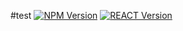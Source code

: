 #test
[![NPM Version][npm-image]][npm-url]
[![REACT Version][react-image]][react-url]

<!-- Markdown link & img dfn's -->
[npm-image]: https://img.shields.io/npm/v/datadog-metrics.svg?style=flat-square
[npm-url]:https://npmjs.org/package/datadog-metrics
[react-image]:https://img.shields.io/badge/react-v18-blue
[react-url]:https://www.npmjs.com/package/react
